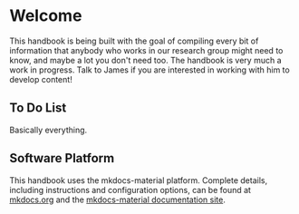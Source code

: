 # Welcome

This handbook is being built with the goal of compiling every bit of information that anybody who works in our research group might need to know, and maybe a lot you don't need too. The handbook is very much a work in progress. Talk to James if you are interested in working with him to develop content!

## To Do List

Basically everything.

## Software Platform

This handbook uses the mkdocs-material platform. Complete details, including instructions and configuration options, can be found at [mkdocs.org](https://www.mkdocs.org) and the [mkdocs-material documentation site](https://squidfunk.github.io/mkdocs-material/).
